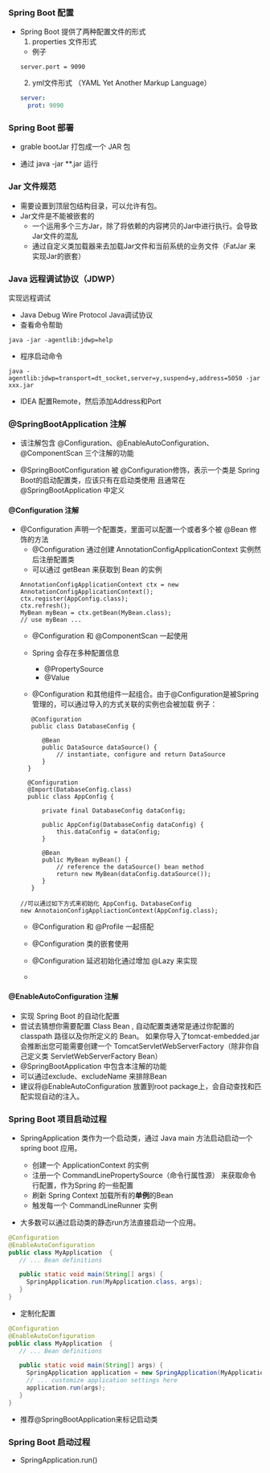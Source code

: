 ### Spring Boot 配置
* Spring Boot 提供了两种配置文件的形式
  1. properties 文件形式
    * 例子
    ```properties
    server.port = 9090
    ```
  2. yml文件形式 （YAML Yet Another Markup Language）
    ```yaml
    server:
      prot: 9090
    ```
  
### Spring Boot 部署
* grable bootJar 打包成一个 JAR 包

* 通过 java -jar **.jar 运行


### Jar 文件规范
* 需要设置到顶层包结构目录，可以允许有包。
* Jar文件是不能被嵌套的
  * 一个运用多个三方Jar，除了将依赖的内容拷贝的Jar中进行执行。会导致Jar文件的混乱
  * 通过自定义类加载器来去加载Jar文件和当前系统的业务文件（FatJar 来实现Jar的嵌套）

### Java 远程调试协议（JDWP）
实现远程调试
* Java Debug Wire Protocol Java调试协议
* 查看命令帮助
```
java -jar -agentlib:jdwp=help
```
* 程序启动命令
```
java -agentlib:jdwp=transport=dt_socket,server=y,suspend=y,address=5050 -jar xxx.jar
```
* IDEA 配置Remote，然后添加Address和Port
  
### @SpringBootApplication 注解
* 该注解包含 @Configuration、@EnableAutoConfiguration、@ComponentScan 三个注解的功能

* @SpringBootConfiguration 被 @Configuration修饰，表示一个类是 Spring Boot的启动配置类，应该只有在启动类使用
且通常在 @SpringBootApplication 中定义

#### @Configuration 注解
* @Configuration 声明一个配置类，里面可以配置一个或者多个被 @Bean 修饰的方法
  * @Configuration 通过创建 AnnotationConfigApplicationContext 实例然后注册配置类
  * 可以通过 getBean 来获取到 Bean 的实例
  ```
  AnnotationConfigApplicationContext ctx = new AnnotationConfigApplicationContext();
  ctx.register(AppConfig.class);
  ctx.refresh();
  MyBean myBean = ctx.getBean(MyBean.class);
  // use myBean ...
  ```
  * @Configuration 和 @ComponentScan 一起使用
  
  * Spring 会存在多种配置信息
    * @PropertySource
    * @Value
  
  * @Configuration 和其他组件一起组合。由于@Configuration是被Spring管理的，可以通过导入的方式关联的实例也会被加载
  例子：
  ```
     @Configuration
     public class DatabaseConfig {
   
        @Bean
        public DataSource dataSource() {
            // instantiate, configure and return DataSource
        }
    }
   
    @Configuration
    @Import(DatabaseConfig.class)
    public class AppConfig {
   
        private final DatabaseConfig dataConfig;
   
        public AppConfig(DatabaseConfig dataConfig) {
            this.dataConfig = dataConfig;
        }
   
        @Bean
        public MyBean myBean() {
            // reference the dataSource() bean method
            return new MyBean(dataConfig.dataSource());
        }
     }
     
  //可以通过如下方式来初始化 AppConfig、DatabaseConfig
  new AnnotaionConfigAppliactionContext(AppConfig.class);
  ```
  * @Configuration 和 @Profile 一起搭配
   
  * @Configuration 类的嵌套使用
  
  * @Configuration 延迟初始化通过增加 @Lazy 来实现
  
  * 
#### @EnableAutoConfiguration 注解
* 实现 Spring Boot 的自动化配置
* 尝试去猜想你需要配置 Class Bean , 自动配置类通常是通过你配置的 classpath 路径以及你所定义的 Bean。
如果你导入了tomcat-embedded.jar会推断出您可能需要创建一个 TomcatServletWebServerFactory（除非你自己定义类
ServletWebServerFactory Bean） 
* @SpringBootApplication 中包含本注解的功能
* 可以通过exclude、excludeName 来排除Bean
* 建议将@EnableAutoConfiguration 放置到root package上，会自动查找和匹配实现自动的注入。


### Spring Boot 项目启动过程
* SpringApplication 类作为一个启动类，通过 Java main 方法启动启动一个 spring boot 应用。 
  * 创建一个 ApplicationContext 的实例 
  * 注册一个 CommandLinePropertySource（命令行属性源） 来获取命令行配置，作为Spring 的一些配置
  * 刷新 Spring Context 加载所有的**单例**的Bean  
  * 触发每一个 CommandLineRunner 实例
  
* 大多数可以通过启动类的静态run方法直接启动一个应用。
```java
@Configuration
@EnableAutoConfiguration
public class MyApplication  {
   // ... Bean definitions

   public static void main(String[] args) {
     SpringApplication.run(MyApplication.class, args);
   }
}
```
* 定制化配置
```java
@Configuration
@EnableAutoConfiguration
public class MyApplication  {
   // ... Bean definitions

   public static void main(String[] args) {
     SpringApplication application = new SpringApplication(MyApplication.class);
     // ... customize application settings here
     application.run(args);
   }
}
```
* 推荐@SpringBootApplication来标记启动类

### Spring Boot 启动过程
* SpringApplication.run()
